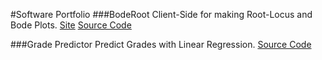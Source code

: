 #Software Portfolio
  ###BodeRoot
 Client-Side for making Root-Locus and Bode Plots.
 [Site](https://vader-coder.github.io/BodeRoot/)
 [Source Code](https://github.com/vader-coder/BodeRoot)
  
  ###Grade Predictor
  Predict Grades with Linear Regression.
  [Source Code](https://github.com/vader-coder/Grade-Predictor)
  
